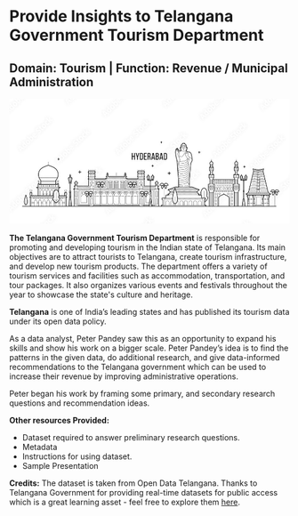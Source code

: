 # Provide Insights to Telangana Government Tourism Department

## Domain:  Tourism | Function: Revenue / Municipal Administration

![img](https://github.com/Abdul-Jaweed/Telangana-Government-Tourism/blob/main/Images/Charminar.jpg)

**The Telangana Government Tourism Department** is responsible for promoting and developing tourism in the Indian state of Telangana. Its main objectives are to attract tourists to Telangana, create tourism infrastructure, and develop new tourism products. The department offers a variety of tourism services and facilities such as accommodation, transportation, and tour packages. It also organizes various events and festivals throughout the year to showcase the state's culture and heritage.

**Telangana** is one of India’s leading states and has published its tourism data under its open data policy.

As a data analyst, Peter Pandey saw this as an opportunity to expand his skills and show his work on a bigger scale. Peter Pandey’s idea is to find the patterns in the given data, do additional research, and give data-informed recommendations to the Telangana government which can be used to increase their revenue by improving administrative operations.


Peter began his work by framing some primary, and secondary research questions and recommendation ideas.



**Other resources Provided:**

- Dataset required to answer preliminary research questions.
- Metadata
- Instructions for using dataset.
- Sample Presentation


**Credits:** The dataset is taken from Open Data Telangana. Thanks to Telangana Government for providing real-time datasets for public access which is a great learning asset - feel free to explore them [here](https://data.telangana.gov.in/).



